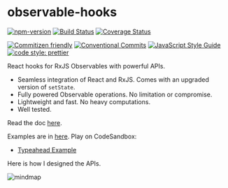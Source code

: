 # observable-hooks

[![npm-version](https://img.shields.io/npm/v/observable-hooks.svg)](https://www.npmjs.com/package/observable-hooks)
[![Build Status](https://travis-ci.org/crimx/observable-hooks.svg?branch=master)](https://travis-ci.org/crimx/observable-hooks)
[![Coverage Status](https://coveralls.io/repos/github/crimx/observable-hooks/badge.svg?branch=master)](https://coveralls.io/github/crimx/observable-hooks?branch=master)

[![Commitizen friendly](https://img.shields.io/badge/commitizen-friendly-brightgreen.svg?maxAge=2592000)](http://commitizen.github.io/cz-cli/)
[![Conventional Commits](https://img.shields.io/badge/Conventional%20Commits-1.0.0-brightgreen.svg?maxAge=2592000)](https://conventionalcommits.org)
[![JavaScript Style Guide](https://img.shields.io/badge/code_style-standard-brightgreen.svg)](https://standardjs.com)
[![code style: prettier](https://img.shields.io/badge/code_style-prettier-ff69b4.svg?style=flat-square)](https://github.com/prettier/prettier)

React hooks for RxJS Observables with powerful APIs.

- Seamless integration of React and RxJS. Comes with an upgraded version of `setState`.
- Fully powered Observable operations. No limitation or compromise.
- Lightweight and fast. No heavy computations.
- Well tested.

Read the doc [here](https://www.crimx.com/observable-hooks).

Examples are in [here](https://github.com/crimx/observable-hooks/tree/master/examples). Play on CodeSandbox:

- [Typeahead Example](https://codesandbox.io/s/github/crimx/observable-hooks/tree/master/examples/typeahead)

Here is how I designed the APIs.

![mindmap](https://github.com/crimx/observable-hooks/blob/master/observable-hooks.png?raw=true)
